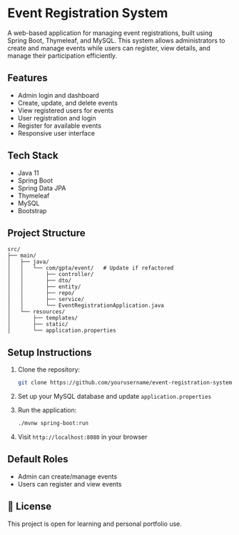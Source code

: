 # Event Registration System

A web-based application for managing event registrations, built using Spring Boot, Thymeleaf, and MySQL. This system allows administrators to create and manage events while users can register, view details, and manage their participation efficiently.

## Features

- Admin login and dashboard
- Create, update, and delete events
- View registered users for events
- User registration and login
- Register for available events
- Responsive user interface

## Tech Stack

- Java 11
- Spring Boot
- Spring Data JPA
- Thymeleaf
- MySQL
- Bootstrap

## Project Structure

```
src/
├── main/
│   ├── java/
│   │   └── com/gpta/event/   # Update if refactored
│   │       ├── controller/
│   │       ├── dto/
│   │       ├── entity/
│   │       ├── repo/
│   │       ├── service/
│   │       └── EventRegistrationApplication.java
│   └── resources/
│       ├── templates/
│       ├── static/
│       └── application.properties
```

## Setup Instructions

1. Clone the repository:
   ```bash
   git clone https://github.com/yourusername/event-registration-system.git
   ```

2. Set up your MySQL database and update `application.properties`

3. Run the application:
   ```bash
   ./mvnw spring-boot:run
   ```

4. Visit `http://localhost:8080` in your browser

## Default Roles

- Admin can create/manage events
- Users can register and view events

## 📝 License

This project is open for learning and personal portfolio use.

